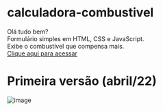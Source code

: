 # calculadora-combustivel

Olá tudo bem?</br>
Formulário simples em HTML, CSS e JavaScript. </br>
Exibe o combustível que compensa mais.</br>
<a href="https://rauldiamantino.github.io/calculadora-combustivel"> Clique aqui para acessar</a>


# Primeira versão (abril/22)

![image](https://user-images.githubusercontent.com/100098231/186698539-1225b30c-3afe-4c47-ab8e-2645ada977fb.png)
